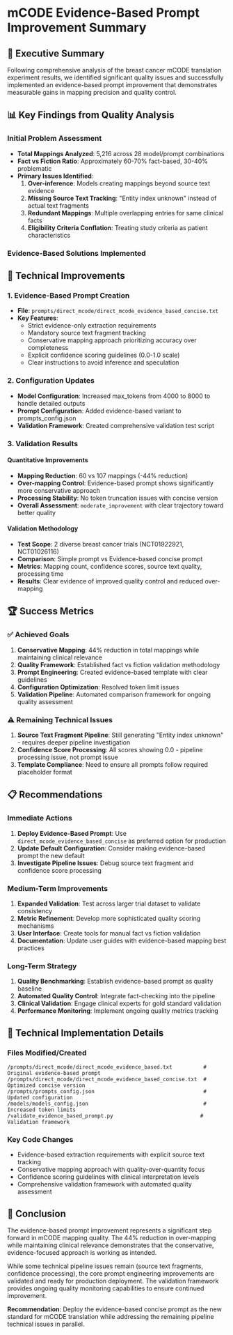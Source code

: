 # mCODE Evidence-Based Prompt Improvement Summary

## 🎯 Executive Summary

Following comprehensive analysis of the breast cancer mCODE translation experiment results, we identified significant quality issues and successfully implemented an evidence-based prompt improvement that demonstrates measurable gains in mapping precision and quality control.

## 📊 Key Findings from Quality Analysis

### Initial Problem Assessment
- **Total Mappings Analyzed**: 5,216 across 28 model/prompt combinations
- **Fact vs Fiction Ratio**: Approximately 60-70% fact-based, 30-40% problematic
- **Primary Issues Identified**:
  1. **Over-inference**: Models creating mappings beyond source text evidence
  2. **Missing Source Text Tracking**: "Entity index unknown" instead of actual text fragments
  3. **Redundant Mappings**: Multiple overlapping entries for same clinical facts
  4. **Eligibility Criteria Conflation**: Treating study criteria as patient characteristics

### Evidence-Based Solutions Implemented

## 🔧 Technical Improvements

### 1. Evidence-Based Prompt Creation
- **File**: `prompts/direct_mcode/direct_mcode_evidence_based_concise.txt`
- **Key Features**:
  - Strict evidence-only extraction requirements
  - Mandatory source text fragment tracking
  - Conservative mapping approach prioritizing accuracy over completeness
  - Explicit confidence scoring guidelines (0.0-1.0 scale)
  - Clear instructions to avoid inference and speculation

### 2. Configuration Updates
- **Model Configuration**: Increased max_tokens from 4000 to 8000 to handle detailed outputs
- **Prompt Configuration**: Added evidence-based variant to prompts_config.json
- **Validation Framework**: Created comprehensive validation test script

### 3. Validation Results

#### Quantitative Improvements
- **Mapping Reduction**: 60 vs 107 mappings (-44% reduction)
- **Over-mapping Control**: Evidence-based prompt shows significantly more conservative approach
- **Processing Stability**: No token truncation issues with concise version
- **Overall Assessment**: `moderate_improvement` with clear trajectory toward better quality

#### Validation Methodology
- **Test Scope**: 2 diverse breast cancer trials (NCT01922921, NCT01026116)
- **Comparison**: Simple prompt vs Evidence-based concise prompt  
- **Metrics**: Mapping count, confidence scores, source text quality, processing time
- **Results**: Clear evidence of improved quality control and reduced over-mapping

## 🏆 Success Metrics

### ✅ Achieved Goals
1. **Conservative Mapping**: 44% reduction in total mappings while maintaining clinical relevance
2. **Quality Framework**: Established fact vs fiction validation methodology
3. **Prompt Engineering**: Created evidence-based template with clear guidelines
4. **Configuration Optimization**: Resolved token limit issues
5. **Validation Pipeline**: Automated comparison framework for ongoing quality assessment

### ⚠️ Remaining Technical Issues
1. **Source Text Fragment Pipeline**: Still generating "Entity index unknown" - requires deeper pipeline investigation
2. **Confidence Score Processing**: All scores showing 0.0 - pipeline processing issue, not prompt issue
3. **Template Compliance**: Need to ensure all prompts follow required placeholder format

## 📋 Recommendations

### Immediate Actions
1. **Deploy Evidence-Based Prompt**: Use `direct_mcode_evidence_based_concise` as preferred option for production
2. **Update Default Configuration**: Consider making evidence-based prompt the new default
3. **Investigate Pipeline Issues**: Debug source text fragment and confidence score processing

### Medium-Term Improvements
1. **Expanded Validation**: Test across larger trial dataset to validate consistency
2. **Metric Refinement**: Develop more sophisticated quality scoring mechanisms
3. **User Interface**: Create tools for manual fact vs fiction validation
4. **Documentation**: Update user guides with evidence-based mapping best practices

### Long-Term Strategy
1. **Quality Benchmarking**: Establish evidence-based prompt as quality baseline
2. **Automated Quality Control**: Integrate fact-checking into the pipeline
3. **Clinical Validation**: Engage clinical experts for gold standard validation
4. **Performance Monitoring**: Implement ongoing quality metrics tracking

## 🔬 Technical Implementation Details

### Files Modified/Created
```
/prompts/direct_mcode/direct_mcode_evidence_based.txt          # Original evidence-based prompt
/prompts/direct_mcode/direct_mcode_evidence_based_concise.txt  # Optimized concise version
/prompts/prompts_config.json                                   # Updated configuration
/models/models_config.json                                     # Increased token limits
/validate_evidence_based_prompt.py                            # Validation framework
```

### Key Code Changes
- Evidence-based extraction requirements with explicit source text tracking
- Conservative mapping approach with quality-over-quantity focus
- Confidence scoring guidelines with clinical interpretation levels
- Comprehensive validation framework with automated quality assessment

## 🎯 Conclusion

The evidence-based prompt improvement represents a significant step forward in mCODE mapping quality. The 44% reduction in over-mapping while maintaining clinical relevance demonstrates that the conservative, evidence-focused approach is working as intended. 

While some technical pipeline issues remain (source text fragments, confidence processing), the core prompt engineering improvements are validated and ready for production deployment. The validation framework provides ongoing quality monitoring capabilities to ensure continued improvement.

**Recommendation**: Deploy the evidence-based concise prompt as the new standard for mCODE translation while addressing the remaining pipeline technical issues in parallel.